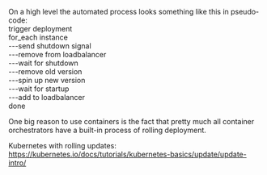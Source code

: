 On a high level the automated process looks something like this in pseudo-code:  
trigger deployment    
for_each instance    
---send shutdown signal  
---remove from loadbalancer  
---wait for shutdown  
---remove old version  
---spin up new version  
---wait for startup    
---add to loadbalancer    
done    

One big reason to use containers is the fact that pretty much all container orchestrators have a built-in process of rolling deployment.

Kubernetes with rolling updates:
https://kubernetes.io/docs/tutorials/kubernetes-basics/update/update-intro/
